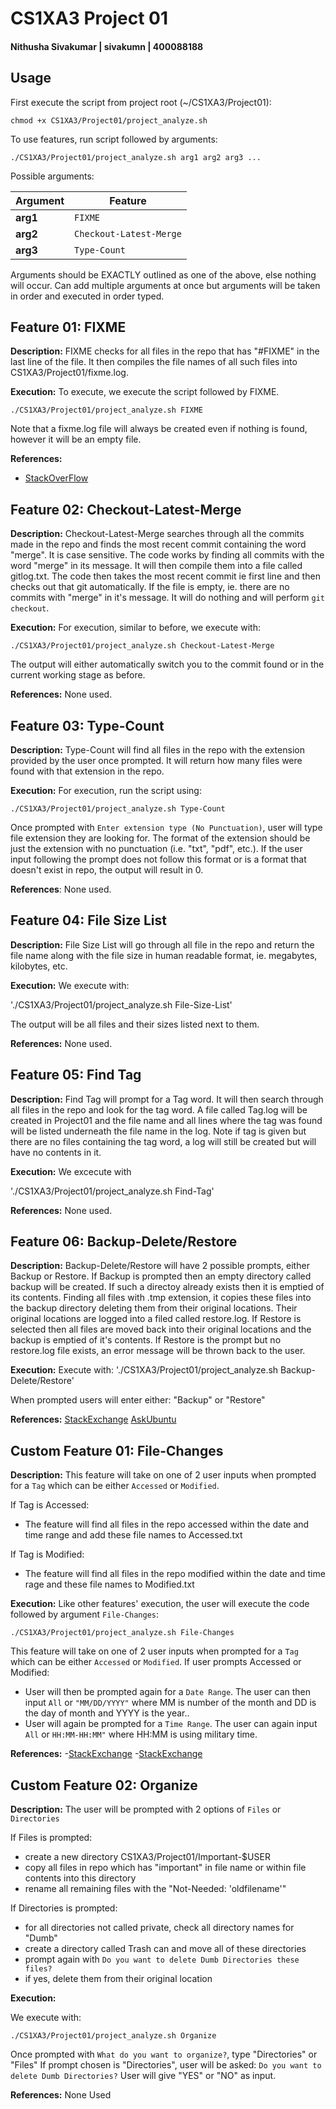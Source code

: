 # CS1XA3 Project 01 
#### Nithusha Sivakumar | sivakumn | 400088188

## Usage

First execute the script from project root (~/CS1XA3/Project01):

`chmod +x CS1XA3/Project01/project_analyze.sh`

To use features, run script followed by arguments:

`./CS1XA3/Project01/project_analyze.sh arg1 arg2 arg3 ...`

Possible arguments:

| Argument | Feature |
| -------- | ------- |
| **arg1** | `FIXME` |
| **arg2** | `Checkout-Latest-Merge` |
| **arg3** | `Type-Count` |

Arguments should be EXACTLY outlined as one of the above, else nothing will occur. Can add multiple arguments at once but arguments will be taken in order and executed in order typed.

## Feature 01: FIXME

**Description:**
FIXME checks for all files in the repo that has "#FIXME" in the last line of the file. It then compiles the file names of all such files into CS1XA3/Project01/fixme.log.

**Execution:** 
To execute, we execute the script followed by FIXME.

`./CS1XA3/Project01/project_analyze.sh FIXME`

Note that a fixme.log file will always be created even if nothing is found, however it will be an empty file.

**References:** 
 - [StackOverFlow](https://stackoverflow.com/questions/965053/extract-filename-and-extension-in-bash)

## Feature 02: Checkout-Latest-Merge

**Description:**
Checkout-Latest-Merge searches through all the commits made in the repo and finds the most recent commit containing the word "merge". It is case sensitive. The code works by finding all commits with the word "merge" in its message. It will then compile them into a file called gitlog.txt. The code then takes the most recent commit ie first line and then checks out that git automatically. If the file is empty, ie. there are no commits with "merge" in it's message. It will do nothing and will perform `git checkout`. 

**Execution:**
For execution, similar to before, we execute with:

`./CS1XA3/Project01/project_analyze.sh Checkout-Latest-Merge`

The output will either automatically switch you to the commit found or in the current working stage as before.

**References:** None used.

## Feature 03: Type-Count

**Description:**
Type-Count will find all files in the repo with the extension provided by the user once prompted. It will return how many files were found with that extension in the repo.

**Execution:**
For execution, run the script using:

`./CS1XA3/Project01/project_analyze.sh Type-Count`

Once prompted with `Enter extension type (No Punctuation)`, user will type file extension they are looking for. The format of the extension should be just the extension with no punctuation (i.e. "txt", "pdf", etc.). If the user input following the prompt does not follow this format or is a format that doesn't exist in repo, the output will result in 0.

**References**: None used.

## Feature 04: File Size List

**Description:**
File Size List will go through all file in the repo and return the file name along with the file size in human readable format, ie. megabytes, kilobytes, etc.

**Execution:**
We execute with:

'./CS1XA3/Project01/project_analyze.sh File-Size-List'

The output will be all files and their sizes listed next to them.

**References:** None used. 

## Feature 05: Find Tag

**Description:**
Find Tag will prompt for a Tag word. It will then search through all files in the repo and look for the tag word. A file called Tag.log will be created in Project01 and the file name and all lines where the tag was found will be listed underneath the file name in the log.
Note if tag is given but there are no files containing the tag word, a log will still be created but will have no contents in it.

**Execution:**
We excecute with 

'./CS1XA3/Project01/project_analyze.sh Find-Tag'

**References:** None used.

## Feature 06: Backup-Delete/Restore
**Description:** 
Backup-Delete/Restore will have 2 possible prompts, either Backup or Restore. If Backup is prompted then an empty directory called backup will be created. If such a directoy already exists then it is emptied of its contents. Finding all files with .tmp extension, it copies these files into the backup directory deleting them from their original locations. Their original locations are logged into a filed called restore.log. If Restore is selected then all files are moved back into their original locations and the backup is emptied of it's contents. If Restore is the prompt but no restore.log file exists, an error message will be thrown back to the user.

**Execution:**
Execute with:
'./CS1XA3/Project01/project_analyze.sh Backup-Delete/Restore'

When prompted users will enter either:
"Backup" or "Restore"

**References:**
[StackExchange](https://unix.stackexchange.com/questions/481152/remove-files-files-from-subdirectories-in-directory?rq=1)
[AskUbuntu](askubuntu.com/questions/444551/get-absolute-path-of-files-using-find-command)


## Custom Feature 01: File-Changes

**Description:** 
This feature will take on one of 2 user inputs when prompted for a `Tag` which can be either `Accessed` or `Modified`.

If Tag is Accessed:
- The feature will find all files in the repo accessed within the date and time range and add these file names to Accessed.txt

If Tag is Modified:
- The feature will find all files in the repo modified within the date and time rage and these file names to Modified.txt

**Execution:** 
Like other features' execution, the user will execute the code followed by argument `File-Changes`:

`./CS1XA3/Project01/project_analyze.sh File-Changes`  

This feature will take on one of 2 user inputs when prompted for a `Tag` which can be either `Accessed` or `Modified`.                                                                  If user prompts Accessed or Modified:                                                                                                                                                  
 - User will then be prompted again for a `Date Range`. The user can then input `All` or `"MM/DD/YYYY"` where MM is number of the month and DD is the day of month and YYYY is the year..               
 - User will again be prompted for a `Time Range`. The user can again input `All` or `HH:MM-HH:MM"` where HH:MM is using military time. 

**References:**
-[StackExchange](https://unix.stackexchange.com/questions/84381/how-to-compare-two-dates-in-a-shell)
-[StackExchange](https://unix.stackexchange.com/questions/395933/how-to-check-if-the-current-time-is-between-2300-and-0630)

## Custom Feature 02: Organize

**Description:**
The user will be prompted with 2 options of `Files` or `Directories`

If Files is prompted:
 - create a new directory CS1XA3/Project01/Important-$USER
 - copy all files in repo which has "important" in file name or within file contents into this directory
 - rename all remaining files with the "Not-Needed: 'oldfilename'"

If Directories is prompted:
 - for all directories not called private, check all directory names for "Dumb" 
 - create a directory called Trash can and move all of these directories
 - prompt again with `Do you want to delete Dumb Directories these files?`
 - if yes, delete them from their original location

**Execution:**

We execute with:

`./CS1XA3/Project01/project_analyze.sh Organize`

Once prompted with `What do you want to organize?`, type "Directories" or "Files"
If prompt chosen is "Directories", user will be asked:
 `Do you want to delete Dumb Directories?`
User will give "YES" or "NO" as input. 

**References:**	None Used
